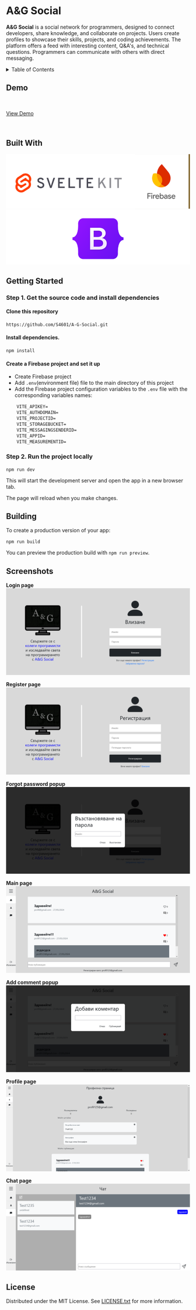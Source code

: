 
# A&G Social

**A&G Social** is a social network for programmers, designed to connect developers, share knowledge, and collaborate on projects. Users create profiles to showcase their skills, projects, and coding achievements. The platform offers a feed with interesting content, Q&A's, and technical questions. Programmers can communicate with others with direct messaging.

<details>
  <summary>Table of Contents</summary>

  1. [Demo](#demo)
  2. [Built With](#built-with)
  3. [Getting Started](#getting-started)
  4. [Screenshots](#screenshots)
  5. [License](#license)
</details>

## Demo

&nbsp;

[View Demo](https://a-g-social.vercel.app/)

&nbsp;


## Built With

![SvelteKit+Firebase]
![Bootstrap]



[SvelteKit+Firebase]: SvelteKit+FireBase.png
[Bootstrap]: BootstrapImg.png

## Getting Started

### Step 1. Get the source code and install dependencies

#### Clone this repository

```
https://github.com/S4601/A-G-Social.git
```

#### Install dependencies.

```
npm install
```

#### Create a Firebase project and set it up

- Create Firebase project
- Add `.env`(environment file) file to the main directory of this project
- Add the Firebase project configuration variables to the `.env` file with the corresponding variables names:

```
    VITE_APIKEY=
    VITE_AUTHDOMAIN=
    VITE_PROJECTID=
    VITE_STORAGEBUCKET=
    VITE_MESSAGINGSENDERID=
    VITE_APPID=
    VITE_MEASUREMENTID=
```
### Step 2. Run the project locally
```
npm run dev
```
This will start the development server and open the app in a new browser tab.

The page will reload when you make changes.

## Building

To create a production version of your app:

```
npm run build
```

You can preview the production build with `npm run preview`.
## Screenshots

**Login page**
![LoginPage]

**Register page**
![RegisterPage]

**Forgot password popup**
![ForgotPassword]

**Main page**
![MainPage]

**Add comment popup**
![AddComment]

**Profile page**
![ProfilePage]

**Chat page**
![ChatPage]


[LoginPage]: LoginPage.png

[RegisterPage]: RegisterPage.png

[ForgotPassword]: ForgotPassword.png

[MainPage]: MainPage.png

[AddComment]: AddComment.png

[ProfilePage]: ProfilePage.png

[ChatPage]: ChatPage.png
## License

Distributed under the MIT License. See [LICENSE.txt](https://github.com/S4601/A-G-Social/blob/4139e5e69ba027ef9704d3554c4c6a4220c19b96/LICENSE) for more information.


